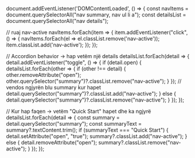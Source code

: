 document.addEventListener('DOMContentLoaded', () => {
  const navItems = document.querySelectorAll("nav summary, nav ul li a");
  const detailsList = document.querySelectorAll("nav details");

  // ruaj nav-active
  navItems.forEach(item => {
    item.addEventListener("click", () => {
      navItems.forEach(el => el.classList.remove('nav-active'));
      item.classList.add('nav-active');
    });
  });

  // Accordion behavior → hap vetëm një details
  detailsList.forEach(detail => {
    detail.addEventListener("toggle", () => {
      if (detail.open) {
        detailsList.forEach(other => {
          if (other !== detail) {
            other.removeAttribute("open");
            other.querySelector("summary")?.classList.remove("nav-active");
          }
        });
        // vendos ngjyrën blu summary kur hapet
        detail.querySelector("summary")?.classList.add("nav-active");
      } else {
        detail.querySelector("summary")?.classList.remove("nav-active");
      }
    });
  });

  // Kur hap faqen → vetëm "Quick Start" hapet dhe ka ngjyrë
  detailsList.forEach(detail => {
    const summary = detail.querySelector("summary");
    const summaryText = summary?.textContent.trim();
    if (summaryText === "Quick Start") {
      detail.setAttribute("open", "true");
      summary?.classList.add("nav-active");
    } else {
      detail.removeAttribute("open");
      summary?.classList.remove("nav-active");
    }
  });
});
